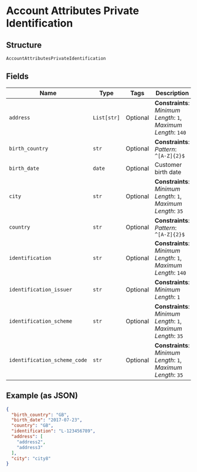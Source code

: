 
# Account Attributes Private Identification

## Structure

`AccountAttributesPrivateIdentification`

## Fields

| Name | Type | Tags | Description |
|  --- | --- | --- | --- |
| `address` | `List[str]` | Optional | **Constraints**: *Minimum Length*: `1`, *Maximum Length*: `140` |
| `birth_country` | `str` | Optional | **Constraints**: *Pattern*: `^[A-Z]{2}$` |
| `birth_date` | `date` | Optional | Customer birth date |
| `city` | `str` | Optional | **Constraints**: *Minimum Length*: `1`, *Maximum Length*: `35` |
| `country` | `str` | Optional | **Constraints**: *Pattern*: `^[A-Z]{2}$` |
| `identification` | `str` | Optional | **Constraints**: *Minimum Length*: `1`, *Maximum Length*: `140` |
| `identification_issuer` | `str` | Optional | **Constraints**: *Minimum Length*: `1` |
| `identification_scheme` | `str` | Optional | **Constraints**: *Minimum Length*: `1`, *Maximum Length*: `35` |
| `identification_scheme_code` | `str` | Optional | **Constraints**: *Minimum Length*: `1`, *Maximum Length*: `35` |

## Example (as JSON)

```json
{
  "birth_country": "GB",
  "birth_date": "2017-07-23",
  "country": "GB",
  "identification": "L-123456789",
  "address": [
    "address2",
    "address3"
  ],
  "city": "city8"
}
```


